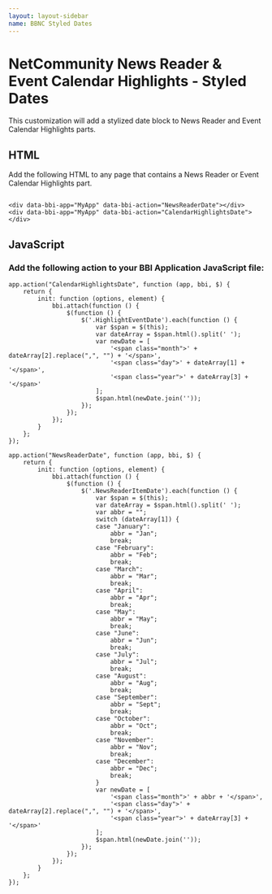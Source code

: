 ```yaml
---
layout: layout-sidebar
name: BBNC Styled Dates
---
```


# NetCommunity News Reader & Event Calendar Highlights - Styled Dates

This customization will add a stylized date block to News Reader and Event Calendar Highlights parts.

## HTML

Add the following HTML to any page that contains a News Reader or Event Calendar Highlights part.

<pre class="line-numbers"><code class="language-markup">
&lt;div data-bbi-app="MyApp" data-bbi-action="NewsReaderDate">&lt;/div>
&lt;div data-bbi-app="MyApp" data-bbi-action="CalendarHighlightsDate">&lt;/div></code></pre>

## JavaScript

### Add the following action to your BBI Application JavaScript file:

<pre class="line-numbers"><code class="language-javascript">app.action("CalendarHighlightsDate", function (app, bbi, $) {
    return {
        init: function (options, element) {
            bbi.attach(function () {
                $(function () {
                    $('.HighlightEventDate').each(function () {
                        var $span = $(this);
                        var dateArray = $span.html().split(' ');
                        var newDate = [
                            '&lt;span class="month">' + dateArray[2].replace(",", "") + '&lt;/span>',
                            '&lt;span class="day">' + dateArray[1] + '&lt;/span>',
                            '&lt;span class="year">' + dateArray[3] + '&lt;/span>'
                        ];
                        $span.html(newDate.join(''));
                    });
                });
            });
        }
    };
});

app.action("NewsReaderDate", function (app, bbi, $) {
    return {
        init: function (options, element) {
            bbi.attach(function () {
                $(function () {
                    $('.NewsReaderItemDate').each(function () {
                        var $span = $(this);
                        var dateArray = $span.html().split(' ');
                        var abbr = "";
                        switch (dateArray[1]) {
                        case "January":
                            abbr = "Jan";
                            break;
                        case "February":
                            abbr = "Feb";
                            break;
                        case "March":
                            abbr = "Mar";
                            break;
                        case "April":
                            abbr = "Apr";
                            break;
                        case "May":
                            abbr = "May";
                            break;
                        case "June":
                            abbr = "Jun";
                            break;
                        case "July":
                            abbr = "Jul";
                            break;
                        case "August":
                            abbr = "Aug";
                            break;
                        case "September":
                            abbr = "Sept";
                            break;
                        case "October":
                            abbr = "Oct";
                            break;
                        case "November":
                            abbr = "Nov";
                            break;
                        case "December":
                            abbr = "Dec";
                            break;
                        }
                        var newDate = [
                            '&lt;span class="month">' + abbr + '&lt;/span>',
                            '&lt;span class="day">' + dateArray[2].replace(",", "") + '&lt;/span>',
                            '&lt;span class="year">' + dateArray[3] + '&lt;/span>'
                        ];
                        $span.html(newDate.join(''));
                    });
                });
            });
        }
    };
});</code></pre>
